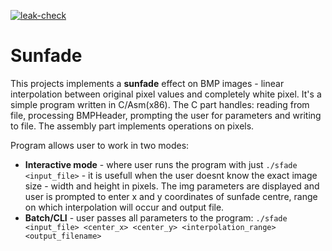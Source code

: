 [![leak-check](https://github.com/sucholbluk/sunfade/actions/workflows/leak-check.yml/badge.svg)](https://github.com/sucholbluk/sunfade/actions/workflows/leak-check.yml)
# Sunfade
This projects implements a **sunfade** effect on BMP images - linear interpolation between original pixel values and completely white pixel. It's a simple program written in C/Asm(x86). The C part handles: reading from file, processing BMPHeader, prompting the user for parameters and writing to file. The assembly part implements operations on pixels.

Program allows user to work in two modes:
- **Interactive mode** - where user runs the program with just `./sfade <input_file>` - it is usefull when the user doesnt know the exact image size - width and height in pixels. The img parameters are displayed and user is prompted to enter x and y coordinates of sunfade centre, range on which interpolation will occur and output file.
- **Batch/CLI** - user passes all parameters to the program: `./sfade <input_file> <center_x> <center_y> <interpolation_range> <output_filename>`


